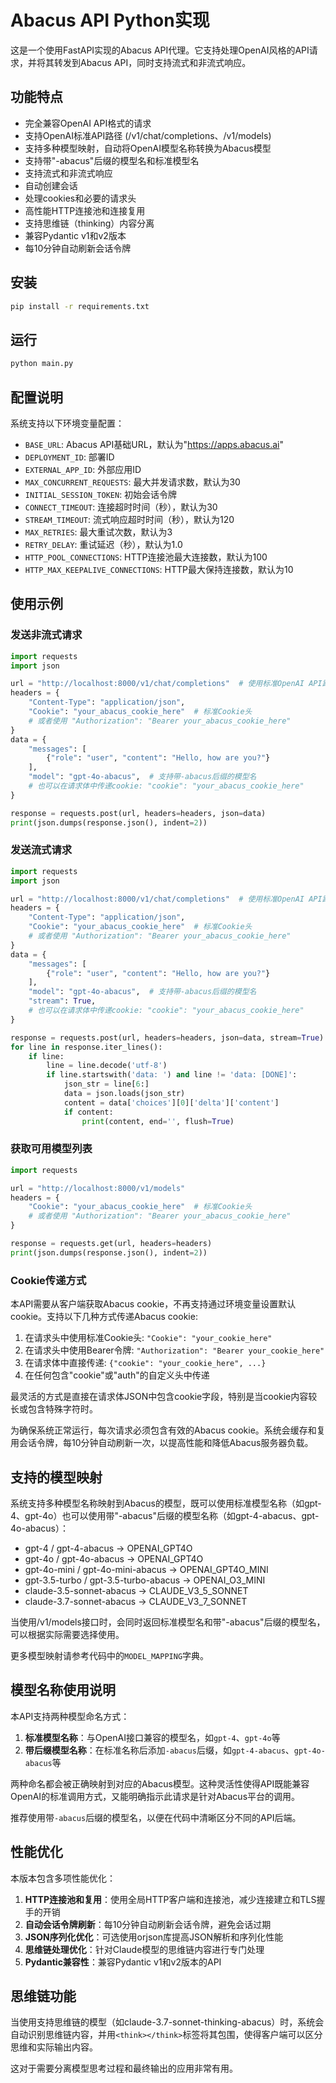 # Abacus API Python实现

这是一个使用FastAPI实现的Abacus API代理。它支持处理OpenAI风格的API请求，并将其转发到Abacus API，同时支持流式和非流式响应。

## 功能特点

- 完全兼容OpenAI API格式的请求
- 支持OpenAI标准API路径 (/v1/chat/completions、/v1/models)
- 支持多种模型映射，自动将OpenAI模型名称转换为Abacus模型
- 支持带"-abacus"后缀的模型名和标准模型名
- 支持流式和非流式响应
- 自动创建会话
- 处理cookies和必要的请求头
- 高性能HTTP连接池和连接复用
- 支持思维链（thinking）内容分离
- 兼容Pydantic v1和v2版本
- 每10分钟自动刷新会话令牌

## 安装

```bash
pip install -r requirements.txt
```

## 运行

```bash
python main.py
```

## 配置说明

系统支持以下环境变量配置：

- `BASE_URL`: Abacus API基础URL，默认为"https://apps.abacus.ai"
- `DEPLOYMENT_ID`: 部署ID
- `EXTERNAL_APP_ID`: 外部应用ID
- `MAX_CONCURRENT_REQUESTS`: 最大并发请求数，默认为30
- `INITIAL_SESSION_TOKEN`: 初始会话令牌
- `CONNECT_TIMEOUT`: 连接超时时间（秒），默认为30
- `STREAM_TIMEOUT`: 流式响应超时时间（秒），默认为120
- `MAX_RETRIES`: 最大重试次数，默认为3
- `RETRY_DELAY`: 重试延迟（秒），默认为1.0
- `HTTP_POOL_CONNECTIONS`: HTTP连接池最大连接数，默认为100
- `HTTP_MAX_KEEPALIVE_CONNECTIONS`: HTTP最大保持连接数，默认为10

## 使用示例

### 发送非流式请求

```python
import requests
import json

url = "http://localhost:8000/v1/chat/completions"  # 使用标准OpenAI API路径
headers = {
    "Content-Type": "application/json",
    "Cookie": "your_abacus_cookie_here"  # 标准Cookie头
    # 或者使用 "Authorization": "Bearer your_abacus_cookie_here"
}
data = {
    "messages": [
        {"role": "user", "content": "Hello, how are you?"}
    ],
    "model": "gpt-4o-abacus",  # 支持带-abacus后缀的模型名
    # 也可以在请求体中传递cookie: "cookie": "your_abacus_cookie_here"
}

response = requests.post(url, headers=headers, json=data)
print(json.dumps(response.json(), indent=2))
```

### 发送流式请求

```python
import requests
import json

url = "http://localhost:8000/v1/chat/completions"  # 使用标准OpenAI API路径
headers = {
    "Content-Type": "application/json",
    "Cookie": "your_abacus_cookie_here"  # 标准Cookie头
    # 或者使用 "Authorization": "Bearer your_abacus_cookie_here"
}
data = {
    "messages": [
        {"role": "user", "content": "Hello, how are you?"}
    ],
    "model": "gpt-4o-abacus",  # 支持带-abacus后缀的模型名
    "stream": True,
    # 也可以在请求体中传递cookie: "cookie": "your_abacus_cookie_here"
}

response = requests.post(url, headers=headers, json=data, stream=True)
for line in response.iter_lines():
    if line:
        line = line.decode('utf-8')
        if line.startswith('data: ') and line != 'data: [DONE]':
            json_str = line[6:]
            data = json.loads(json_str)
            content = data['choices'][0]['delta']['content']
            if content:
                print(content, end='', flush=True)
```

### 获取可用模型列表

```python
import requests

url = "http://localhost:8000/v1/models"
headers = {
    "Cookie": "your_abacus_cookie_here"  # 标准Cookie头
    # 或者使用 "Authorization": "Bearer your_abacus_cookie_here"
}

response = requests.get(url, headers=headers)
print(json.dumps(response.json(), indent=2))
```

### Cookie传递方式

本API需要从客户端获取Abacus cookie，不再支持通过环境变量设置默认cookie。支持以下几种方式传递Abacus cookie:

1. 在请求头中使用标准Cookie头: `"Cookie": "your_cookie_here"`
2. 在请求头中使用Bearer令牌: `"Authorization": "Bearer your_cookie_here"`
3. 在请求体中直接传递: `{"cookie": "your_cookie_here", ...}`
4. 在任何包含"cookie"或"auth"的自定义头中传递

最灵活的方式是直接在请求体JSON中包含cookie字段，特别是当cookie内容较长或包含特殊字符时。

为确保系统正常运行，每次请求必须包含有效的Abacus cookie。系统会缓存和复用会话令牌，每10分钟自动刷新一次，以提高性能和降低Abacus服务器负载。

## 支持的模型映射

系统支持多种模型名称映射到Abacus的模型，既可以使用标准模型名称（如gpt-4、gpt-4o）也可以使用带"-abacus"后缀的模型名称（如gpt-4-abacus、gpt-4o-abacus）：

- gpt-4 / gpt-4-abacus → OPENAI_GPT4O
- gpt-4o / gpt-4o-abacus → OPENAI_GPT4O
- gpt-4o-mini / gpt-4o-mini-abacus → OPENAI_GPT4O_MINI
- gpt-3.5-turbo / gpt-3.5-turbo-abacus → OPENAI_O3_MINI
- claude-3.5-sonnet-abacus → CLAUDE_V3_5_SONNET
- claude-3.7-sonnet-abacus → CLAUDE_V3_7_SONNET

当使用/v1/models接口时，会同时返回标准模型名和带"-abacus"后缀的模型名，可以根据实际需要选择使用。

更多模型映射请参考代码中的`MODEL_MAPPING`字典。

## 模型名称使用说明

本API支持两种模型命名方式：

1. **标准模型名称**：与OpenAI接口兼容的模型名，如`gpt-4`、`gpt-4o`等
2. **带后缀模型名称**：在标准名称后添加`-abacus`后缀，如`gpt-4-abacus`、`gpt-4o-abacus`等

两种命名都会被正确映射到对应的Abacus模型。这种灵活性使得API既能兼容OpenAI的标准调用方式，又能明确指示此请求是针对Abacus平台的调用。

推荐使用带`-abacus`后缀的模型名，以便在代码中清晰区分不同的API后端。

## 性能优化

本版本包含多项性能优化：

1. **HTTP连接池和复用**：使用全局HTTP客户端和连接池，减少连接建立和TLS握手的开销
2. **自动会话令牌刷新**：每10分钟自动刷新会话令牌，避免会话过期
3. **JSON序列化优化**：可选使用orjson库提高JSON解析和序列化性能
4. **思维链处理优化**：针对Claude模型的思维链内容进行专门处理
5. **Pydantic兼容性**：兼容Pydantic v1和v2版本的API

## 思维链功能

当使用支持思维链的模型（如claude-3.7-sonnet-thinking-abacus）时，系统会自动识别思维链内容，并用`<think></think>`标签将其包围，使得客户端可以区分思维和实际输出内容。

这对于需要分离模型思考过程和最终输出的应用非常有用。
